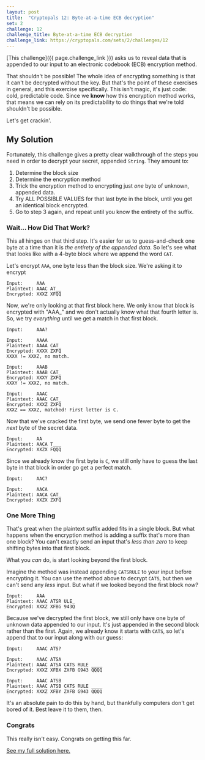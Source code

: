 ```yaml
---
layout: post
title:  "Cryptopals 12: Byte-at-a-time ECB decryption"
set: 2
challenge: 12
challenge_title: Byte-at-a-time ECB decryption
challenge_link: https://cryptopals.com/sets/2/challenges/12
---
```

<!-- cspell:word crackin -->
[This challenge]({{ page.challenge_link }}) asks us to reveal data that is appended to our input to an electronic codebook (ECB) encryption method.

That shouldn't be possible! The whole idea of encrypting something is that it can't be decrypted without the key. But that's the point of these exercises in general, and this exercise specifically. This isn't magic, it's just code: cold, predictable code. Since we **know** how this encryption method works, that means we can rely on its predictability to do things that we're told shouldn't be possible.

Let's get crackin'.

## My Solution
Fortunately, this challenge gives a pretty clear walkthrough of the steps you need in order to decrypt your secret, appended `String`. They amount to:
1. Determine the block size 
1. Determine the encryption method
1. Trick the encryption method to encrypting just _one_ byte of unknown, appended data. 
1. Try ALL POSSIBLE VALUES for that last byte in the block, until you get an identical block encrypted. 
1. Go to step 3 again, and repeat until you know the entirety of the suffix.

### Wait... How Did That Work?
This all hinges on that third step. It's easier for us to guess-and-check one byte at a time than it is _the entirety of the appended data_. So let's see what that looks like with a 4-byte block where we append the word `CAT`.

Let's encrypt `AAA`, one byte less than the block size. We're asking it to encrypt

```
Input:     AAA
Plaintext: AAAC AT__
Encrypted: XXXZ XFQQ
```

Now, we're only looking at that first block here. We only know that block is encrypted with "AAA_" and we don't actually know what that fourth letter is. So, we try _everything_ until we get a match in that first block.

```
Input:     AAA?

Input:     AAAA
Plaintext: AAAA CAT_
Encrypted: XXXX ZXFQ
XXXX != XXXZ, no match.

Input:     AAAB
Plaintext: AAAB CAT_
Encrypted: XXXY ZXFQ
XXXY != XXXZ, no match.

Input:     AAAC
Plaintext: AAAC CAT_
Encrypted: XXXZ ZXFQ
XXXZ == XXXZ, matched! First letter is C.
```

Now that we've cracked the first byte, we send one fewer byte to get the _next_ byte of the secret data.

```
Input:     AA
Plaintext: AACA T___
Encrypted: XXZX FQQQ
```

Since we already know the first byte is `C`, we still only have to guess the last byte in that block in order go get a perfect match.

```
Input:     AAC?

Input:     AACA
Plaintext: AACA CAT_
Encrypted: XXZX ZXFQ
```

### One More Thing
That's great when the plaintext suffix added fits in a single block. But what happens when the encryption method is adding a suffix that's more than one block? You can't exactly send an input that's _less than zero_ to keep shifting bytes into that first block.

What you *can* do, is start looking beyond the first block.

Imagine the method was instead appending `CATSRULE` to your input before encrypting it. You can use the method above to decrypt `CATS`, but then we can't send any _less_ input. But what if we looked beyond the first block _now_?

```
Input:     AAA
Plaintext: AAAC ATSR ULE_
Encrypted: XXXZ XFBG 943Q
```

Because we've decrypted the first block, we still only have one byte of unknown data appended to our input. It's just appended in the second block rather than the first. Again, we already know it starts with `CATS`, so let's append that to our input along with our guess:

```
Input:     AAAC ATS?

Input:     AAAC ATSA
Plaintext: AAAC ATSA CATS RULE ____
Encrypted: XXXZ XFBX ZXFB G943 QQQQ

Input:     AAAC ATSB
Plaintext: AAAC ATSB CATS RULE ____
Encrypted: XXXZ XFBY ZXFB G943 QQQQ
```

It's an absolute pain to do this by hand, but thankfully computers don't get bored of it. Best leave it to them, then.

### Congrats 
This really isn't easy. Congrats on getting this far. 

[See my full solution here.](https://github.com/downie/cryptopals/blob/main/Cryptopals/Challenges/Set2/Challenge11.swift)